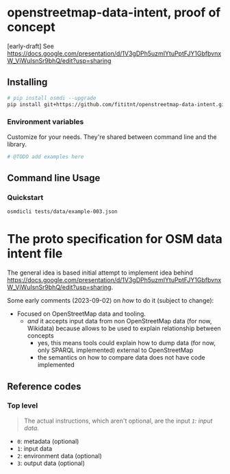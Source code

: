 # openstreetmap-data-intent, proof of concept
[early-draft] See https://docs.google.com/presentation/d/1V3gDPh5uzmIYtuPptFJY1GbfbvnxW_ViWuIsnSr9bhQ/edit?usp=sharing


## Installing

```bash
# pip install osmdi --upgrade
pip install git+https://github.com/fititnt/openstreetmap-data-intent.git#egg=osmdi
```

### Environment variables
Customize for your needs. They're shared between command line and the library.

```bash
# @TODO add examples here
```

## Command line Usage

### Quickstart

```bash
osmdicli tests/data/example-003.json
```

# The proto specification for OSM data intent file

The general idea is based initial attempt to implement idea behind <https://docs.google.com/presentation/d/1V3gDPh5uzmIYtuPptFJY1GbfbvnxW_ViWuIsnSr9bhQ/edit?usp=sharing>.

Some early comments (2023-09-02) on _how_ to do it (subject to change):

- Focused on OpenStreetMap data and tooling.
  - _and_ it accepts input data from non OpenStreetMap data (for now, Wikidata) because allows to be used to explain relationship between concepts
    - yes, this means tools could explain how to dump data (for now, only SPARQL implemented) external to OpenStreetMap
    - the semantics on how to compare data does not have code implemented

## Reference codes

### Top level

> The actual instructions, which aren't optional, are the input _`1`: input data_.

- `0`: metadata (optional)
- `1`: input data
- `2`: environment data (optional)
- `3`: output data (optional)
